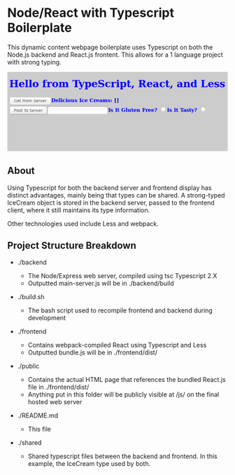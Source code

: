 # Node/React with Typescript Boilerplate

This dynamic content webpage boilerplate uses Typescript on both the Node.js backend and React.js frontent.  This allows for a 1 language project with strong typing.

![](https://raw.githubusercontent.com/DavidJVitale/node_react_boilerplate/master/pics/1.gif) 

## About

Using Typescript for both the backend server and frontend display has distinct advantages, mainly being that types can be shared. A strong-typed IceCream object is stored in the backend server, passed to the frontend client, where it still maintains its type information.

Other technologies used include Less and webpack.

## Project Structure Breakdown
* ./backend
    * The Node/Express web server, compiled using tsc Typescript 2.X
    * Outputted main-server.js will be in ./backend/build

* ./build.sh
    * The bash script used to recompile frontend and backend during development

* ./frontend
    * Contains webpack-compiled React using Typescript and Less
    * Outputted bundle.js will be in ./frontend/dist/

* ./public
    * Contains the actual HTML page that references the bundled React.js file in ./frontend/dist/
    * Anything put in this folder will be publicly visible at /js/ on the final hosted web server

* ./README.md
    * This file

* ./shared
    * Shared typescript files between the backend and frontend. In this example, the IceCream type used by both.
